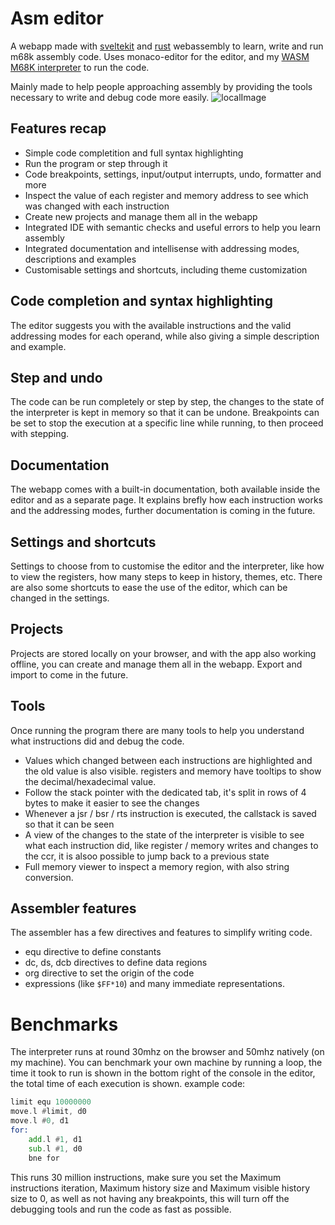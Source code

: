 # Asm editor 

A webapp made with [sveltekit](https://kit.svelte.dev/) and [rust](https://www.rust-lang.org/it) webassembly to learn, write and run m68k assembly code.
Uses monaco-editor for the editor, and my [WASM M68K interpreter](https://github.com/Specy/s68k) to run the code.

Mainly made to help people approaching assembly by providing the tools necessary to write and debug code more easily.
![localImage](https://asm-editor.specy.app/images/ASM-editor.webp)

## Features recap
* Simple code completition and full syntax highlighting
* Run the program or step through it
* Code breakpoints, settings, input/output interrupts, undo, formatter and more
* Inspect the value of each register and memory address to see which was changed with each instruction
* Create new projects and manage them all in the webapp 
* Integrated IDE with semantic checks and useful errors to help you learn assembly
* Integrated documentation and intellisense with addressing modes, descriptions and examples
* Customisable settings and shortcuts, including theme customization


## Code completion and syntax highlighting
The editor suggests you with the available instructions and the valid addressing modes for each operand, while also
giving a simple description and example.

## Step and undo
The code can be run completely or step by step, the changes to the state of the interpreter is kept in memory so that it can be undone. Breakpoints can be set to stop the execution at a specific line while running, to then proceed with stepping.

## Documentation
The webapp comes with a built-in documentation, both available inside the editor and as a separate page. It explains brefly how each instruction works and the addressing modes, further documentation is coming in the future.

## Settings and shortcuts
Settings to choose from to customise the editor and the interpreter, like how to view the registers, how many steps to keep in history, themes, etc. There are also some shortcuts to ease the use of the editor, which can be changed in the settings.

## Projects
Projects are stored locally on your browser, and with the app also working offline, you can create and manage them all in the webapp. Export and import to come in the future.

## Tools
Once running the program there are many tools to help you understand what instructions did and debug the code.
* Values which changed between each instructions are highlighted and the old value is also visible. registers and memory have tooltips to show the decimal/hexadecimal value.
* Follow the stack pointer with the dedicated tab, it's split in rows of 4 bytes to make it easier to see the changes
* Whenever a jsr / bsr / rts instruction is executed, the callstack is saved so that it can be seen 
* A view of the changes to the state of the interpreter is visible to see what each instruction did, like register / memory writes and changes to the ccr, it is alsoo possible to jump back to a previous state
* Full memory viewer to inspect a memory region, with also string conversion.

## Assembler features
The assembler has a few directives and features to simplify writing code.
* equ directive to define constants
* dc, ds, dcb directives to define data regions
* org directive to set the origin of the code
* expressions (like `$FF*10`) and many immediate representations. 

# Benchmarks
The interpreter runs at round 30mhz on the browser and 50mhz natively (on my machine).
You can benchmark your own machine by running a loop, the time it took to run is shown in the bottom right of the console in the editor, the total time of each execution is shown. example code:
```asm
limit equ 10000000
move.l #limit, d0
move.l #0, d1
for:
    add.l #1, d1
    sub.l #1, d0
    bne for
```
This runs 30 million instructions, make sure you set the Maximum instructions iteration, Maximum history size and Maximum visible history size to 0, as well as not having any breakpoints, this will turn off the
debugging tools and run the code as fast as possible.